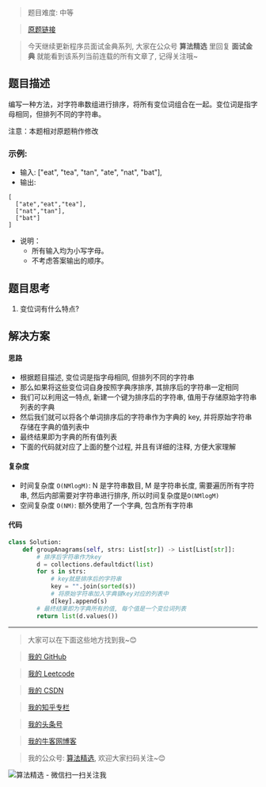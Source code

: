 > 题目难度: 中等

> [原题链接](https://leetcode-cn.com/problems/group-anagrams-lcci/)

> 今天继续更新程序员面试金典系列, 大家在公众号 **算法精选** 里回复 **面试金典** 就能看到该系列当前连载的所有文章了, 记得关注哦~

## 题目描述

编写一种方法，对字符串数组进行排序，将所有变位词组合在一起。变位词是指字母相同，但排列不同的字符串。

注意：本题相对原题稍作修改

### 示例:

- 输入: ["eat", "tea", "tan", "ate", "nat", "bat"],
- 输出:

```
[
  ["ate","eat","tea"],
  ["nat","tan"],
  ["bat"]
]
```

- 说明：
  - 所有输入均为小写字母。
  - 不考虑答案输出的顺序。

## 题目思考

1. 变位词有什么特点?

## 解决方案

#### 思路

- 根据题目描述, 变位词是指字母相同, 但排列不同的字符串
- 那么如果将这些变位词自身按照字典序排序, 其排序后的字符串一定相同
- 我们可以利用这一特点, 新建一个键为排序后的字符串, 值用于存储原始字符串列表的字典
- 然后我们就可以将各个单词排序后的字符串作为字典的 key, 并将原始字符串存储在字典的值列表中
- 最终结果即为字典的所有值列表
- 下面的代码就对应了上面的整个过程, 并且有详细的注释, 方便大家理解

#### 复杂度

- 时间复杂度 `O(NMlogM)`: N 是字符串数目, M 是字符串长度, 需要遍历所有字符串, 然后内部需要对字符串进行排序, 所以时间复杂度是`O(NMlogM)`
- 空间复杂度 `O(NM)`: 额外使用了一个字典, 包含所有字符串

#### 代码

```python
class Solution:
    def groupAnagrams(self, strs: List[str]) -> List[List[str]]:
        # 排序后字符串作为key
        d = collections.defaultdict(list)
        for s in strs:
            # key就是排序后的字符串
            key = "".join(sorted(s))
            # 将原始字符串加入字典键key对应的列表中
            d[key].append(s)
        # 最终结果即为字典所有的值, 每个值是一个变位词列表
        return list(d.values())
```

---

> 大家可以在下面这些地方找到我~😊

> [我的 GitHub](https://github.com/zjulyx)

> [我的 Leetcode](https://leetcode-cn.com/u/suibianfahui/)

> [我的 CSDN](https://me.csdn.net/zjulyx1993)

> [我的知乎专栏](https://zhuanlan.zhihu.com/c_1242508721932464128)

> [我的头条号](https://www.toutiao.com/c/user/1090304683804520/#mid=1671643017345028)

> [我的牛客网博客](https://blog.nowcoder.net/zjulyx)

> 我的公众号: [算法精选](https://mp.weixin.qq.com/s?__biz=MzA5MDk1MjI5MA==&mid=2247484158&idx=1&sn=90176bac32cf7af40e4074c721fd8a95&chksm=900285f3a7750ce5a068c9c9773781461819633f2fd60533732637ec9520c908371ebc218d49&scene=178&cur_album_id=1386231241346859009#rd), 欢迎大家扫码关注~😊

![算法精选 - 微信扫一扫关注我](https://pic1.zhimg.com/80/v2-7c988a7b35886df51596ef23616764ac_1440w.jpg)
